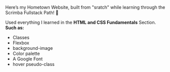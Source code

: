 Here’s my Hometown Website, built from "sratch" while learning through the Scrimba Fullstack Path! 🚀

Used everything I learned in the **HTML and CSS Fundamentals** Section.
**Such as:**
- Classes
- Flexbox
- background-image
- Color palette
- A Google Font
- hover pseudo-class
